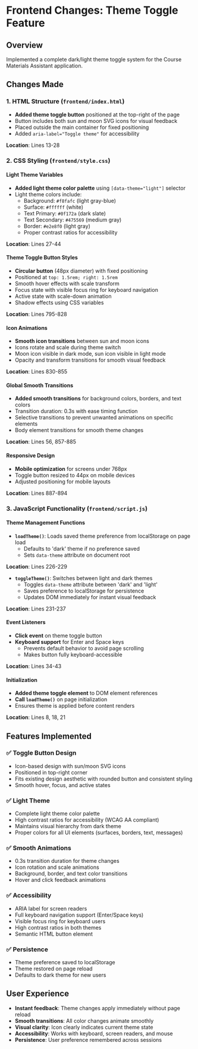 # Frontend Changes: Theme Toggle Feature

## Overview
Implemented a complete dark/light theme toggle system for the Course Materials Assistant application.

## Changes Made

### 1. HTML Structure (`frontend/index.html`)
- **Added theme toggle button** positioned at the top-right of the page
- Button includes both sun and moon SVG icons for visual feedback
- Placed outside the main container for fixed positioning
- Added `aria-label="Toggle theme"` for accessibility

**Location**: Lines 13-28

### 2. CSS Styling (`frontend/style.css`)

#### Light Theme Variables
- **Added light theme color palette** using `[data-theme="light"]` selector
- Light theme colors include:
  - Background: `#f8fafc` (light gray-blue)
  - Surface: `#ffffff` (white)
  - Text Primary: `#0f172a` (dark slate)
  - Text Secondary: `#475569` (medium gray)
  - Border: `#e2e8f0` (light gray)
  - Proper contrast ratios for accessibility

**Location**: Lines 27-44

#### Theme Toggle Button Styles
- **Circular button** (48px diameter) with fixed positioning
- Positioned at `top: 1.5rem; right: 1.5rem`
- Smooth hover effects with scale transform
- Focus state with visible focus ring for keyboard navigation
- Active state with scale-down animation
- Shadow effects using CSS variables

**Location**: Lines 795-828

#### Icon Animations
- **Smooth icon transitions** between sun and moon icons
- Icons rotate and scale during theme switch
- Moon icon visible in dark mode, sun icon visible in light mode
- Opacity and transform transitions for smooth visual feedback

**Location**: Lines 830-855

#### Global Smooth Transitions
- **Added smooth transitions** for background colors, borders, and text colors
- Transition duration: 0.3s with ease timing function
- Selective transitions to prevent unwanted animations on specific elements
- Body element transitions for smooth theme changes

**Location**: Lines 56, 857-885

#### Responsive Design
- **Mobile optimization** for screens under 768px
- Toggle button resized to 44px on mobile devices
- Adjusted positioning for mobile layouts

**Location**: Lines 887-894

### 3. JavaScript Functionality (`frontend/script.js`)

#### Theme Management Functions
- **`loadTheme()`**: Loads saved theme preference from localStorage on page load
  - Defaults to 'dark' theme if no preference saved
  - Sets `data-theme` attribute on document root

**Location**: Lines 226-229

- **`toggleTheme()`**: Switches between light and dark themes
  - Toggles `data-theme` attribute between 'dark' and 'light'
  - Saves preference to localStorage for persistence
  - Updates DOM immediately for instant visual feedback

**Location**: Lines 231-237

#### Event Listeners
- **Click event** on theme toggle button
- **Keyboard support** for Enter and Space keys
  - Prevents default behavior to avoid page scrolling
  - Makes button fully keyboard-accessible

**Location**: Lines 34-43

#### Initialization
- **Added theme toggle element** to DOM element references
- **Call `loadTheme()`** on page initialization
- Ensures theme is applied before content renders

**Location**: Lines 8, 18, 21

## Features Implemented

### ✅ Toggle Button Design
- Icon-based design with sun/moon SVG icons
- Positioned in top-right corner
- Fits existing design aesthetic with rounded button and consistent styling
- Smooth hover, focus, and active states

### ✅ Light Theme
- Complete light theme color palette
- High contrast ratios for accessibility (WCAG AA compliant)
- Maintains visual hierarchy from dark theme
- Proper colors for all UI elements (surfaces, borders, text, messages)

### ✅ Smooth Animations
- 0.3s transition duration for theme changes
- Icon rotation and scale animations
- Background, border, and text color transitions
- Hover and click feedback animations

### ✅ Accessibility
- ARIA label for screen readers
- Full keyboard navigation support (Enter/Space keys)
- Visible focus ring for keyboard users
- High contrast ratios in both themes
- Semantic HTML button element

### ✅ Persistence
- Theme preference saved to localStorage
- Theme restored on page reload
- Defaults to dark theme for new users

## User Experience
- **Instant feedback**: Theme changes apply immediately without page reload
- **Smooth transitions**: All color changes animate smoothly
- **Visual clarity**: Icon clearly indicates current theme state
- **Accessibility**: Works with keyboard, screen readers, and mouse
- **Persistence**: User preference remembered across sessions
